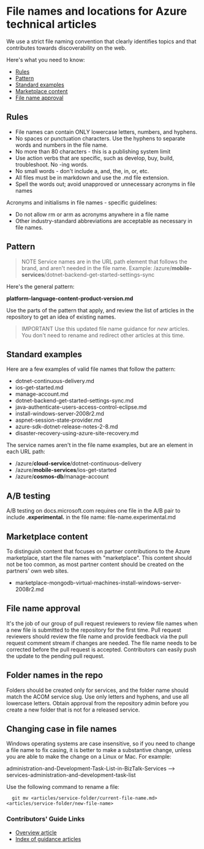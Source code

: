 # File names and locations for Azure technical articles
We use a strict file naming convention that clearly identifies topics and that contributes towards discoverability on the web.

Here's what you need to know:

* [Rules]
* [Pattern]
* [Standard examples]
* [Marketplace content]
* [File name approval]

## Rules
* File names can contain ONLY lowercase letters, numbers, and hyphens.
* No spaces or punctuation characters. Use the hyphens to separate words and numbers in the file name.
* No more than 80 characters - this is a publishing system limit
* Use action verbs that are specific, such as develop, buy, build, troubleshoot. No -ing words.
* No small words - don't include a, and, the, in, or, etc.
* All files must be in markdown and use the .md file extension.
* Spell the words out; avoid unapproved or unnecessary acronyms in file names

Acronyms and initialisms in file names - specific guidelines:

* Do not allow rm or arm as acronyms anywhere in a file name
* Other industry-standard abbreviations are acceptable as necessary in file names.

## Pattern

>NOTE
> Service names are in the URL path element that follows the brand, and aren't needed in the file name. 
> Example: /azure/**mobile-services**/dotnet-backend-get-started-settings-sync
>

Here's the general pattern:

 **platform-language-content-product-version.md**

Use the parts of the pattern that apply, and review the list of articles in the repository to get an idea of existing names. 

>IMPORTANT
>Use this updated file name guidance for *new* articles. You don't need to rename and redirect other articles at this time. 

## Standard examples
Here are a few examples of valid file names that follow the pattern:

* dotnet-continuous-delivery.md
* ios-get-started.md
* manage-account.md
* dotnet-backend-get-started-settings-sync.md
* java-authenticate-users-access-control-eclipse.md
* install-windows-server-2008r2.md
* aspnet-session-state-provider.md
* azure-sdk-dotnet-release-notes-2-8.md
* disaster-recovery-using-azure-site-recovery.md

The service names aren't in the file name examples, but are an element in each URL path:

* /azure/**cloud-service**/dotnet-continuous-delivery
* /azure/**mobile-services**/ios-get-started
* /azure/**cosmos-db**/manage-account

## A/B testing

A/B testing on docs.microsoft.com requires one file in the A/B pair to include **.experimental.** in the file name:  file-name.experimental.md

## Marketplace content
To distinguish content that focuses on partner contributions to the Azure marketplace, start the file names with "marketplace". This content should not be too common, as most partner content should be created on the partners' own web sites.

* marketplace-mongodb-virtual-machines-install-windows-server-2008r2.md

## File name approval
It's the job of our group of pull request reviewers to review file names when a new file is submitted to the repository for the first time. Pull request reviewers should review the file name and provide feedback via the pull request comment stream if changes are needed. The file name needs to be corrected before the pull request is accepted. Contributors can easily push the update to the pending pull request.

## Folder names in the repo
Folders should be created only for services, and the folder name should match the ACOM service slug. Use only letters and hyphens, and use all lowercase letters. Obtain approval from the repository admin before you create a new folder that is not for a released service.

## Changing case in file names
Windows operating systems are case insensitive, so if you need to change a file name to fix casing, it is better to make a substantive change, unless you are able to make the change on a Linux or Mac. For example:

  administration-and-Development-Task-List-in-BizTalk-Services --> services-administration-and-development-task-list

Use the following command to rename a file:

```
  git mv <articles/service-folder/current-file-name.md> <articles/service-folder/new-file-name>
```

### Contributors' Guide Links
* [Overview article](../README.md)
* [Index of guidance articles](contributor-guide-index.md)

<!--Anchors-->
[Rules]: #rules
[Pattern]: #pattern
[Standard examples]: #standard-examples
[Marketplace content]: #marketplace-content
[File name approval]: #file-name-approval
